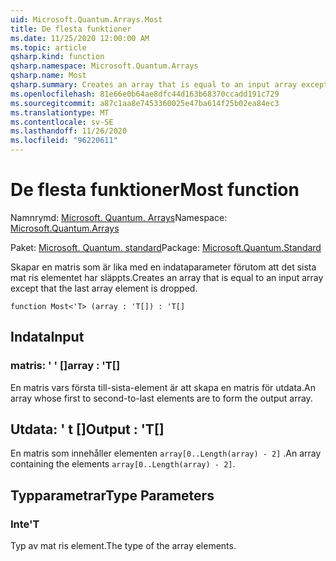 ```yaml
---
uid: Microsoft.Quantum.Arrays.Most
title: De flesta funktioner
ms.date: 11/25/2020 12:00:00 AM
ms.topic: article
qsharp.kind: function
qsharp.namespace: Microsoft.Quantum.Arrays
qsharp.name: Most
qsharp.summary: Creates an array that is equal to an input array except that the last array element is dropped.
ms.openlocfilehash: 81e66e0b64ae8dfc44d163b68370ccadd191c729
ms.sourcegitcommit: a87c1aa8e7453360025e47ba614f25b02ea84ec3
ms.translationtype: MT
ms.contentlocale: sv-SE
ms.lasthandoff: 11/26/2020
ms.locfileid: "96220611"
---
```

# <a name="most-function"></a><span data-ttu-id="23503-102">De flesta funktioner</span><span class="sxs-lookup"><span data-stu-id="23503-102">Most function</span></span>

<span data-ttu-id="23503-103">Namnrymd: [Microsoft. Quantum. Arrays](xref:Microsoft.Quantum.Arrays)</span><span class="sxs-lookup"><span data-stu-id="23503-103">Namespace: [Microsoft.Quantum.Arrays](xref:Microsoft.Quantum.Arrays)</span></span>

<span data-ttu-id="23503-104">Paket: [Microsoft. Quantum. standard](https://nuget.org/packages/Microsoft.Quantum.Standard)</span><span class="sxs-lookup"><span data-stu-id="23503-104">Package: [Microsoft.Quantum.Standard](https://nuget.org/packages/Microsoft.Quantum.Standard)</span></span>


<span data-ttu-id="23503-105">Skapar en matris som är lika med en indataparameter förutom att det sista mat ris elementet har släppts.</span><span class="sxs-lookup"><span data-stu-id="23503-105">Creates an array that is equal to an input array except that the last array element is dropped.</span></span>

```qsharp
function Most<'T> (array : 'T[]) : 'T[]
```


## <a name="input"></a><span data-ttu-id="23503-106">Indata</span><span class="sxs-lookup"><span data-stu-id="23503-106">Input</span></span>

### <a name="array--t"></a><span data-ttu-id="23503-107">matris: ' ' []</span><span class="sxs-lookup"><span data-stu-id="23503-107">array : 'T[]</span></span>

<span data-ttu-id="23503-108">En matris vars första till-sista-element är att skapa en matris för utdata.</span><span class="sxs-lookup"><span data-stu-id="23503-108">An array whose first to second-to-last elements are to form the output array.</span></span>



## <a name="output--t"></a><span data-ttu-id="23503-109">Utdata: ' t []</span><span class="sxs-lookup"><span data-stu-id="23503-109">Output : 'T[]</span></span>

<span data-ttu-id="23503-110">En matris som innehåller elementen `array[0..Length(array) - 2]` .</span><span class="sxs-lookup"><span data-stu-id="23503-110">An array containing the elements `array[0..Length(array) - 2]`.</span></span>

## <a name="type-parameters"></a><span data-ttu-id="23503-111">Typparametrar</span><span class="sxs-lookup"><span data-stu-id="23503-111">Type Parameters</span></span>

### <a name="t"></a><span data-ttu-id="23503-112">Inte</span><span class="sxs-lookup"><span data-stu-id="23503-112">'T</span></span>

<span data-ttu-id="23503-113">Typ av mat ris element.</span><span class="sxs-lookup"><span data-stu-id="23503-113">The type of the array elements.</span></span>